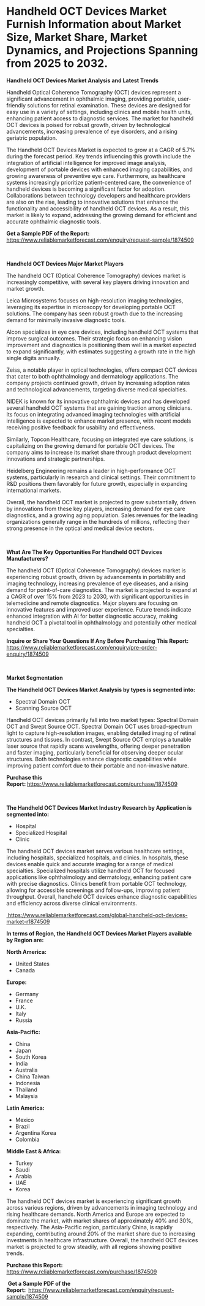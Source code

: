 <p><h1>Handheld OCT Devices Market Furnish Information about Market Size, Market Share, Market Dynamics, and Projections Spanning from 2025 to 2032.</h1></p><p><strong>Handheld OCT Devices Market Analysis and Latest Trends</strong></p>
<p><p>Handheld Optical Coherence Tomography (OCT) devices represent a significant advancement in ophthalmic imaging, providing portable, user-friendly solutions for retinal examination. These devices are designed for easy use in a variety of settings, including clinics and mobile health units, enhancing patient access to diagnostic services. The market for handheld OCT devices is poised for robust growth, driven by technological advancements, increasing prevalence of eye disorders, and a rising geriatric population.</p><p>The Handheld OCT Devices Market is expected to grow at a CAGR of 5.7% during the forecast period. Key trends influencing this growth include the integration of artificial intelligence for improved image analysis, development of portable devices with enhanced imaging capabilities, and growing awareness of preventive eye care. Furthermore, as healthcare systems increasingly prioritize patient-centered care, the convenience of handheld devices is becoming a significant factor for adoption. Collaborations between technology developers and healthcare providers are also on the rise, leading to innovative solutions that enhance the functionality and accessibility of handheld OCT devices. As a result, this market is likely to expand, addressing the growing demand for efficient and accurate ophthalmic diagnostic tools.</p></p>
<p><strong>Get a Sample PDF of the Report:&nbsp;</strong> <a href="https://www.reliablemarketforecast.com/enquiry/request-sample/1874509?utm_campaign=3442&utm_medium=2&utm_source=Github&utm_content=ia&utm_term=14042025&utm_id=handheld-oct-devices">https://www.reliablemarketforecast.com/enquiry/request-sample/1874509</a></p>
<p>&nbsp;</p>
<p><strong>Handheld OCT Devices Major Market Players</strong></p>
<p><p>The handheld OCT (Optical Coherence Tomography) devices market is increasingly competitive, with several key players driving innovation and market growth. </p><p>Leica Microsystems focuses on high-resolution imaging technologies, leveraging its expertise in microscopy for developing portable OCT solutions. The company has seen robust growth due to the increasing demand for minimally invasive diagnostic tools.</p><p>Alcon specializes in eye care devices, including handheld OCT systems that improve surgical outcomes. Their strategic focus on enhancing vision improvement and diagnostics is positioning them well in a market expected to expand significantly, with estimates suggesting a growth rate in the high single digits annually.</p><p>Zeiss, a notable player in optical technologies, offers compact OCT devices that cater to both ophthalmology and dermatology applications. The company projects continued growth, driven by increasing adoption rates and technological advancements, targeting diverse medical specialties.</p><p>NIDEK is known for its innovative ophthalmic devices and has developed several handheld OCT systems that are gaining traction among clinicians. Its focus on integrating advanced imaging technologies with artificial intelligence is expected to enhance market presence, with recent models receiving positive feedback for usability and effectiveness.</p><p>Similarly, Topcon Healthcare, focusing on integrated eye care solutions, is capitalizing on the growing demand for portable OCT devices. The company aims to increase its market share through product development innovations and strategic partnerships.</p><p>Heidelberg Engineering remains a leader in high-performance OCT systems, particularly in research and clinical settings. Their commitment to R&D positions them favorably for future growth, especially in expanding international markets.</p><p>Overall, the handheld OCT market is projected to grow substantially, driven by innovations from these key players, increasing demand for eye care diagnostics, and a growing aging population. Sales revenues for the leading organizations generally range in the hundreds of millions, reflecting their strong presence in the optical and medical device sectors.</p></p>
<p>&nbsp;</p>
<p><strong>What Are The Key Opportunities For Handheld OCT Devices Manufacturers?</strong></p>
<p><p>The handheld OCT (Optical Coherence Tomography) devices market is experiencing robust growth, driven by advancements in portability and imaging technology, increasing prevalence of eye diseases, and a rising demand for point-of-care diagnostics. The market is projected to expand at a CAGR of over 15% from 2023 to 2030, with significant opportunities in telemedicine and remote diagnostics. Major players are focusing on innovative features and improved user experience. Future trends indicate enhanced integration with AI for better diagnostic accuracy, making handheld OCT a pivotal tool in ophthalmology and potentially other medical specialties.</p></p>
<p><strong>Inquire or Share Your Questions If Any Before Purchasing This Report:</strong> <a href="https://www.reliablemarketforecast.com/enquiry/pre-order-enquiry/1874509?utm_campaign=3442&utm_medium=2&utm_source=Github&utm_content=ia&utm_term=14042025&utm_id=handheld-oct-devices">https://www.reliablemarketforecast.com/enquiry/pre-order-enquiry/1874509</a></p>
<p>&nbsp;</p>
<p><strong>Market Segmentation</strong></p>
<p><strong>The Handheld OCT Devices Market Analysis by types is segmented into:</strong></p>
<p><ul><li>Spectral Domain OCT</li><li>Scanning Source OCT</li></ul></p>
<p><p>Handheld OCT devices primarily fall into two market types: Spectral Domain OCT and Swept Source OCT. Spectral Domain OCT uses broad-spectrum light to capture high-resolution images, enabling detailed imaging of retinal structures and tissues. In contrast, Swept Source OCT employs a tunable laser source that rapidly scans wavelengths, offering deeper penetration and faster imaging, particularly beneficial for observing deeper ocular structures. Both technologies enhance diagnostic capabilities while improving patient comfort due to their portable and non-invasive nature.</p></p>
<p><strong>Purchase this Report:&nbsp;</strong><a href="https://www.reliablemarketforecast.com/purchase/1874509?utm_campaign=3442&utm_medium=2&utm_source=Github&utm_content=ia&utm_term=14042025&utm_id=handheld-oct-devices">https://www.reliablemarketforecast.com/purchase/1874509</a></p>
<p>&nbsp;</p>
<p><strong>The Handheld OCT Devices Market Industry Research by Application is segmented into:</strong></p>
<p><ul><li>Hospital</li><li>Specialized Hospital</li><li>Clinic</li></ul></p>
<p><p>The handheld OCT devices market serves various healthcare settings, including hospitals, specialized hospitals, and clinics. In hospitals, these devices enable quick and accurate imaging for a range of medical specialties. Specialized hospitals utilize handheld OCT for focused applications like ophthalmology and dermatology, enhancing patient care with precise diagnostics. Clinics benefit from portable OCT technology, allowing for accessible screenings and follow-ups, improving patient throughput. Overall, handheld OCT devices enhance diagnostic capabilities and efficiency across diverse clinical environments.</p></p>
<p><a href="https://www.reliablemarketforecast.com/global-handheld-oct-devices-market-r1874509?utm_campaign=3442&utm_medium=2&utm_source=Github&utm_content=ia&utm_term=14042025&utm_id=handheld-oct-devices">&nbsp;https://www.reliablemarketforecast.com/global-handheld-oct-devices-market-r1874509</a></p>
<p><strong>In terms of Region, the Handheld OCT Devices Market Players available by Region are:</strong></p>
<p>
    <p> <strong> North America: </strong>
        <ul>
            <li>United States</li>
            <li>Canada</li>
        </ul>
        </p> 
    <p> <strong> Europe: </strong>
        <ul>
            <li>Germany</li>
            <li>France</li>
            <li>U.K.</li>
            <li>Italy</li>
            <li>Russia</li>
        </ul>
        </p> 
    <p> <strong> Asia-Pacific: </strong>
        <ul>
            <li>China</li>
            <li>Japan</li>
            <li>South Korea</li>
            <li>India</li>
            <li>Australia</li>
            <li>China Taiwan</li>
            <li>Indonesia</li>
            <li>Thailand</li>
            <li>Malaysia</li>
        </ul>
        </p> 
    <p> <strong> Latin America: </strong>
        <ul>
            <li>Mexico</li>
            <li>Brazil</li>
            <li>Argentina Korea</li>
            <li>Colombia</li>
        </ul>
        </p> 
    <p> <strong> Middle East & Africa: </strong>
        <ul>
            <li>Turkey</li>
            <li>Saudi</li>
            <li>Arabia</li>
            <li>UAE</li>
            <li>Korea</li>
        </ul>
    </p>
    </p>
<p><p>The handheld OCT devices market is experiencing significant growth across various regions, driven by advancements in imaging technology and rising healthcare demands. North America and Europe are expected to dominate the market, with market shares of approximately 40% and 30%, respectively. The Asia-Pacific region, particularly China, is rapidly expanding, contributing around 20% of the market share due to increasing investments in healthcare infrastructure. Overall, the handheld OCT devices market is projected to grow steadily, with all regions showing positive trends.</p></p>
<p><strong>Purchase this Report: </strong><a href="https://www.reliablemarketforecast.com/purchase/1874509?utm_campaign=3442&utm_medium=2&utm_source=Github&utm_content=ia&utm_term=14042025&utm_id=handheld-oct-devices">https://www.reliablemarketforecast.com/purchase/1874509</a></p>
<p>&nbsp;<strong>Get a Sample PDF of the Report:&nbsp;&nbsp;</strong><a href="https://www.reliablemarketforecast.com/enquiry/request-sample/1874509?utm_campaign=3442&utm_medium=2&utm_source=Github&utm_content=ia&utm_term=14042025&utm_id=handheld-oct-devices">https://www.reliablemarketforecast.com/enquiry/request-sample/1874509</a></p>
<p><strong></strong></p>
<p><p></p><p></p><p></p></p>